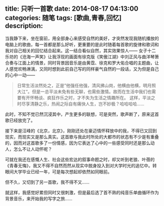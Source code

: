 title: 只听一首歌
date: 2014-08-17 04:13:00
categories: 随笔
tags: [歌曲,青春,回忆]
description: 
---
当我静下来，坐在窗前，用全部身心来感受自然的美好，才突然发现我随机播放的电脑上的歌曲，每一首都是那么好听，更重要的是此时随着每首歌的旋律和歌词和我对自己相关的回忆结合起来。这一结合看似自然，其实效果惊人——
女子十二乐坊的《沧海一声笑》让我浮现的画面有徐克版《笑傲江湖》中刘正风与曲洋琴箫合奏与江面上的情景，同时背景因音乐是由黄霑、徐克和罗大佑合唱的主题曲，让人感觉欢畅淋漓，又同时想到此前自己写的同样豪气自然的一段话，又为但是自己的心中一动——
> 日常生活淡然处之，正是”他强任他强，清风拂山岗，他横由他横，明月照大江“。但是一总平淡未免有些无聊，也需些激情。故而在生活中我们也需要有开怀畅谈、疯狂作乐之时，才不失为生活之情趣所在。
> 这样，平淡之时尽享清静之乐，热闹之际自有痛快人生，岂不妙极？哈哈哈哈……

此时，不知不觉已然沉浸其中，产生更多的联想，可是突然，歌声断了，原来这首歌已经放完了。

接下来是汪峰的《北京，北京》，刚刚还处在豪迈情怀释放中的我，不得已又回到现实，而现实又是那么真实。这首歌与我此时所处的大都市的状态有不少是有重叠的，因而对这首歌多了一份情感，因为它表达了心中的一些感受同时还是那么动人，怎么不让人动怀呢？

可就在我还在感慨人生、社会这些宏达的叙事命题之时，却又听到老狼、叶蓓的《青春无悔》，我又不得不自然而然从现实中脱身投入到对大学时光的追忆中。转眼间大学毕业已经一年，可是每次想起却依然如同眼前。

但不久，又切到了另一首歌，我不得不又……

就这样，我感觉好累但同时又很刺激，但是最后选了首不熟的纯音乐单曲循环作为背景音乐，来开始我的写字之旅……